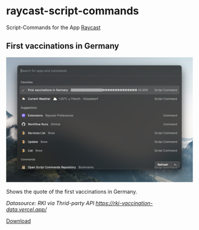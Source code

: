 # raycast-script-commands

Script-Commands for the App [Raycast](https://raycast.com/)

## First vaccinations in Germany
![vaccination-data](https://github.com/ThisIsBenny/raycast-script-commands/raw/main/assets/vaccination-data.png)

Shows the quote of the first vaccinations in Germany.

_Datasource: RKI via Thrid-party API https://rki-vaccination-data.vercel.app/_

[Download](https://raw.githubusercontent.com/ThisIsBenny/raycast-script-commands/main/commands/vaccination-data.py)

